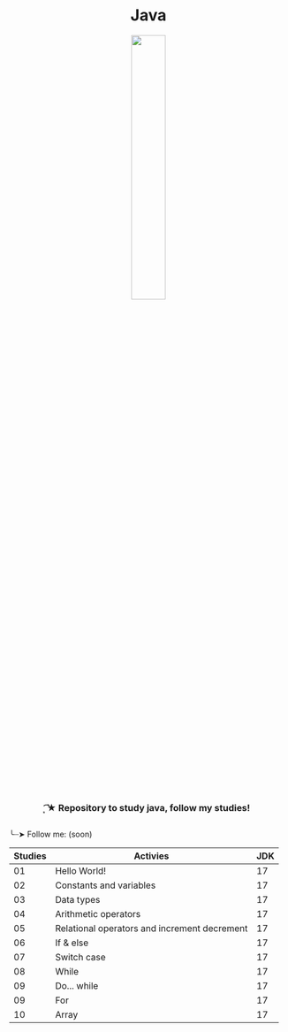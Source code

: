 <h1 align="center">
 Java
</h1>

<div align="center">
 <img src="https://github.com/Irissuu/Java/assets/161527170/de651dca-4e82-436e-b08c-253a1377721f"  width="35%" />
</div>

<h3 align="center"> 
 ͙͘͡★ Repository to study java, follow my studies!
</h3>

##
╰┈➤ Follow me: (soon)

| Studies | Activies | JDK |
| ------------- | --------- |  ------------ |
| 01 | Hello World! | 17 | 
| 02 | Constants and variables | 17 |
| 03  | Data types | 17 | 
| 04   | Arithmetic operators | 17 | 
| 05   | Relational operators and increment decrement | 17 | 
| 06   | If & else | 17 | 
| 07  | Switch case | 17 | 
| 08  | While | 17 | 
| 09  | Do... while | 17 | 
| 09  | For | 17 | 
| 10  | Array | 17 | 
